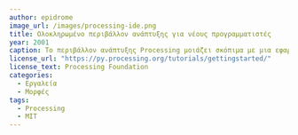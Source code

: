 ```yaml
---
author: epidrome
image_url: /images/processing-ide.png
title: Ολοκληρωμένο περιβάλλον ανάπτυξης για νέους προγραμματιστές
year: 2001
caption: Το περιβάλλον ανάπτυξης Processing μοιάζει σκόπιμα με μια εφαρμογή εκτέλεσης αρχείων πολυμέσων. Τα προγράμματα ονομάζονται σχεδιαγράμματα, έτσι ώστε να ενθαρρύνουν την συνεχή αλλαγή τους.
license_url: "https://py.processing.org/tutorials/gettingstarted/"
license_text: Processing Foundation
categories:
  - Εργαλεία
  - Μορφές
tags:
  - Processing
  - MIT
---
```

